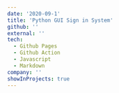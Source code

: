 ```yaml
---
date: '2020-09-1'
title: 'Python GUI Sign in System'
github: ''
external: ''
tech:
  - Github Pages
  - Github Action
  - Javascript
  - Markdown
company: ''
showInProjects: true
---
```


